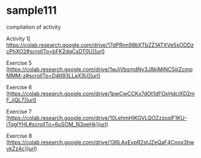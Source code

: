 # sample111
compilation of activity

Activity 1[
https://colab.research.google.com/drive/17dPRnn98bXTbZZ1ATXVe5sODDzcPhXO2#scrollTo=bFK2dgCsDT0U](url)

Exercise 5
[https://colab.research.google.com/drive/1wJjVbsmdNy3J8kjMjNC5jjiZcmpMMM-z#scrollTo=D4tI93LLaX3U](url)

Exercise 6
[https://colab.research.google.com/drive/1pwCwCCKx7dOt1dFOxHdcjXD2mF_iiQL7](url)

Exercise 7
[https://colab.research.google.com/drive/10LehmHIKGVLQOZzzoslF1KU-iTqglYHL#scrollTo=6uSOM_N3qeHk](url)

Exercise 8
[https://colab.research.google.com/drive/136LAxEvpR2stJZeQaF4Cnox3hwykZzAc](url)
